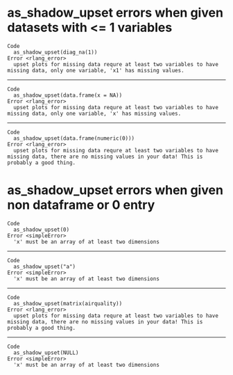 # as_shadow_upset errors when given datasets with <= 1 variables

    Code
      as_shadow_upset(diag_na(1))
    Error <rlang_error>
      upset plots for missing data requre at least two variables to have missing data, only one variable, 'x1' has missing values.

---

    Code
      as_shadow_upset(data.frame(x = NA))
    Error <rlang_error>
      upset plots for missing data requre at least two variables to have missing data, only one variable, 'x' has missing values.

---

    Code
      as_shadow_upset(data.frame(numeric(0)))
    Error <rlang_error>
      upset plots for missing data requre at least two variables to have missing data, there are no missing values in your data! This is probably a good thing.

# as_shadow_upset errors when given non dataframe or 0 entry

    Code
      as_shadow_upset(0)
    Error <simpleError>
      'x' must be an array of at least two dimensions

---

    Code
      as_shadow_upset("a")
    Error <simpleError>
      'x' must be an array of at least two dimensions

---

    Code
      as_shadow_upset(matrix(airquality))
    Error <rlang_error>
      upset plots for missing data requre at least two variables to have missing data, there are no missing values in your data! This is probably a good thing.

---

    Code
      as_shadow_upset(NULL)
    Error <simpleError>
      'x' must be an array of at least two dimensions

